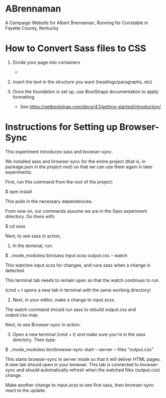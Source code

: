 # ABrennaman
A Campaign Website for Albert Brennaman, Running for Constable in Fayette County, Kentucky




# How to Convert Sass files to CSS

1. Divide your page into containers
      * <div class="container"></div>

2. Insert the text in the structure you want (headings/paragraphs, etc)

3. Once the foundation is set up, use BootStraps documentation to apply formatting
    * See https://getbootstrap.com/docs/4.1/getting-started/introduction/



# Instructions for Setting up Browser-Sync

This experiment introduces sass and browser-sync.

We installed sass and browser-sync for the entire project
(that is, in package.json in the project root) so that
we can use them again in later experiments.

First, run this command from the root of the project:

$ npm install

This pulls in the necessary dependencies.

From now on, our commands assume we are in the Sass experiment
directory. Go there with:

$ cd sass

Next, to see sass in action,

1. In the terminal, run:

$ ../node_modules/.bin/sass input.scss output.css --watch

This watches input.scss for changes, and runs sass when a
change is detected.

This terminal tab needs to remain open so that the watch
continues to run.

(cmd + t opens a new tab in terminal with
the same working directory)

2. Next, in your editor, make a change to input.scss.

The watch command should run sass to rebuild output.css
and output.css.map.

Next, to see Browser-sync in action:

3. Open a new terminal (cmd + t) and make sure you're in the sass directory. Then type:

$ ../node_modules/.bin/browser-sync start --server --files "output.css"

This starts browser-sync in server mode so that it will
deliver HTML pages. A new tab should open in your browser.
This tab is connected to browser-sync and should automatically
refresh when the watched files (output.css) change.

Make another change to input.scss to see first sass, then browser-sync
react to the update.
